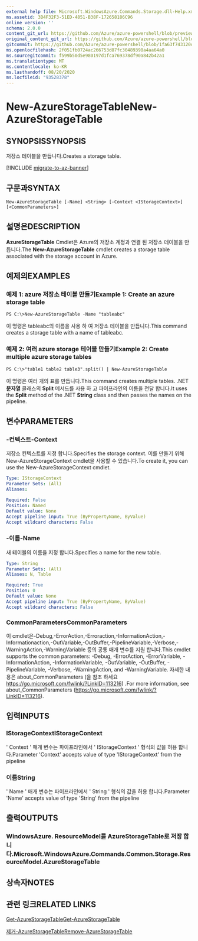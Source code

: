 ```yaml
---
external help file: Microsoft.WindowsAzure.Commands.Storage.dll-Help.xml
ms.assetid: 3B4F32F3-51ED-4851-B38F-172658186C96
online version: ''
schema: 2.0.0
content_git_url: https://github.com/Azure/azure-powershell/blob/preview/src/Storage/Commands.Storage/help/New-AzureStorageTable.md
original_content_git_url: https://github.com/Azure/azure-powershell/blob/preview/src/Storage/Commands.Storage/help/New-AzureStorageTable.md
gitcommit: https://github.com/Azure/azure-powershell/blob/1fa63f743120d7a7cd6cbb28ee43cd0f4c654af9
ms.openlocfilehash: 2f051fb0724ac266753d87fc30489398a4aa64a0
ms.sourcegitcommit: f599b50d5e980197d1fca769378df90a842b42a1
ms.translationtype: MT
ms.contentlocale: ko-KR
ms.lasthandoff: 08/20/2020
ms.locfileid: "93528378"
---
```

# <span data-ttu-id="a7784-101">New-AzureStorageTable</span><span class="sxs-lookup"><span data-stu-id="a7784-101">New-AzureStorageTable</span></span>

## <span data-ttu-id="a7784-102">SYNOPSIS</span><span class="sxs-lookup"><span data-stu-id="a7784-102">SYNOPSIS</span></span>
<span data-ttu-id="a7784-103">저장소 테이블을 만듭니다.</span><span class="sxs-lookup"><span data-stu-id="a7784-103">Creates a storage table.</span></span>

[!INCLUDE [migrate-to-az-banner](../../includes/migrate-to-az-banner.md)]

## <span data-ttu-id="a7784-104">구문과</span><span class="sxs-lookup"><span data-stu-id="a7784-104">SYNTAX</span></span>

```
New-AzureStorageTable [-Name] <String> [-Context <IStorageContext>] [<CommonParameters>]
```

## <span data-ttu-id="a7784-105">설명은</span><span class="sxs-lookup"><span data-stu-id="a7784-105">DESCRIPTION</span></span>
<span data-ttu-id="a7784-106">**AzureStorageTable** Cmdlet은 Azure의 저장소 계정과 연결 된 저장소 테이블을 만듭니다.</span><span class="sxs-lookup"><span data-stu-id="a7784-106">The **New-AzureStorageTable** cmdlet creates a storage table associated with the storage account in Azure.</span></span>

## <span data-ttu-id="a7784-107">예제의</span><span class="sxs-lookup"><span data-stu-id="a7784-107">EXAMPLES</span></span>

### <span data-ttu-id="a7784-108">예제 1: azure 저장소 테이블 만들기</span><span class="sxs-lookup"><span data-stu-id="a7784-108">Example 1: Create an azure storage table</span></span>
```
PS C:\>New-AzureStorageTable -Name "tableabc"
```

<span data-ttu-id="a7784-109">이 명령은 tableabc의 이름을 사용 하 여 저장소 테이블을 만듭니다.</span><span class="sxs-lookup"><span data-stu-id="a7784-109">This command creates a storage table with a name of tableabc.</span></span>

### <span data-ttu-id="a7784-110">예제 2: 여러 azure storage 테이블 만들기</span><span class="sxs-lookup"><span data-stu-id="a7784-110">Example 2: Create multiple azure storage tables</span></span>
```
PS C:\>"table1 table2 table3".split() | New-AzureStorageTable
```

<span data-ttu-id="a7784-111">이 명령은 여러 개의 표를 만듭니다.</span><span class="sxs-lookup"><span data-stu-id="a7784-111">This command creates multiple tables.</span></span>
<span data-ttu-id="a7784-112">.NET **문자열** 클래스의 **Split** 메서드를 사용 하 고 파이프라인의 이름을 전달 합니다.</span><span class="sxs-lookup"><span data-stu-id="a7784-112">It uses the **Split** method of the .NET **String** class and then passes the names on the pipeline.</span></span>

## <span data-ttu-id="a7784-113">변수</span><span class="sxs-lookup"><span data-stu-id="a7784-113">PARAMETERS</span></span>

### <span data-ttu-id="a7784-114">-컨텍스트</span><span class="sxs-lookup"><span data-stu-id="a7784-114">-Context</span></span>
<span data-ttu-id="a7784-115">저장소 컨텍스트를 지정 합니다.</span><span class="sxs-lookup"><span data-stu-id="a7784-115">Specifies the storage context.</span></span>
<span data-ttu-id="a7784-116">이를 만들기 위해 New-AzureStorageContext cmdlet을 사용할 수 있습니다.</span><span class="sxs-lookup"><span data-stu-id="a7784-116">To create it, you can use the New-AzureStorageContext cmdlet.</span></span>

```yaml
Type: IStorageContext
Parameter Sets: (All)
Aliases: 

Required: False
Position: Named
Default value: None
Accept pipeline input: True (ByPropertyName, ByValue)
Accept wildcard characters: False
```

### <span data-ttu-id="a7784-117">-이름</span><span class="sxs-lookup"><span data-stu-id="a7784-117">-Name</span></span>
<span data-ttu-id="a7784-118">새 테이블의 이름을 지정 합니다.</span><span class="sxs-lookup"><span data-stu-id="a7784-118">Specifies a name for the new table.</span></span>

```yaml
Type: String
Parameter Sets: (All)
Aliases: N, Table

Required: True
Position: 0
Default value: None
Accept pipeline input: True (ByPropertyName, ByValue)
Accept wildcard characters: False
```

### <span data-ttu-id="a7784-119">CommonParameters</span><span class="sxs-lookup"><span data-stu-id="a7784-119">CommonParameters</span></span>
<span data-ttu-id="a7784-120">이 cmdlet은-Debug,-ErrorAction,-Erroraction,-InformationAction,-Informationaction,-OutVariable,-OutBuffer,-PipelineVariable,-Verbose,-WarningAction,-WarningVariable 등의 공통 매개 변수를 지원 합니다.</span><span class="sxs-lookup"><span data-stu-id="a7784-120">This cmdlet supports the common parameters: -Debug, -ErrorAction, -ErrorVariable, -InformationAction, -InformationVariable, -OutVariable, -OutBuffer, -PipelineVariable, -Verbose, -WarningAction, and -WarningVariable.</span></span> <span data-ttu-id="a7784-121">자세한 내용은 about_CommonParameters (을 참조 하세요 https://go.microsoft.com/fwlink/?LinkID=113216) .</span><span class="sxs-lookup"><span data-stu-id="a7784-121">For more information, see about_CommonParameters (https://go.microsoft.com/fwlink/?LinkID=113216).</span></span>

## <span data-ttu-id="a7784-122">입력</span><span class="sxs-lookup"><span data-stu-id="a7784-122">INPUTS</span></span>

### <span data-ttu-id="a7784-123">IStorageContext</span><span class="sxs-lookup"><span data-stu-id="a7784-123">IStorageContext</span></span>

<span data-ttu-id="a7784-124">' Context ' 매개 변수는 파이프라인에서 ' IStorageContext ' 형식의 값을 허용 합니다.</span><span class="sxs-lookup"><span data-stu-id="a7784-124">Parameter 'Context' accepts value of type 'IStorageContext' from the pipeline</span></span>

### <span data-ttu-id="a7784-125">이름</span><span class="sxs-lookup"><span data-stu-id="a7784-125">String</span></span>

<span data-ttu-id="a7784-126">' Name ' 매개 변수는 파이프라인에서 ' String ' 형식의 값을 허용 합니다.</span><span class="sxs-lookup"><span data-stu-id="a7784-126">Parameter 'Name' accepts value of type 'String' from the pipeline</span></span>

## <span data-ttu-id="a7784-127">출력</span><span class="sxs-lookup"><span data-stu-id="a7784-127">OUTPUTS</span></span>

### <span data-ttu-id="a7784-128">WindowsAzure. ResourceModel를 AzureStorageTable로 저장 합니다.</span><span class="sxs-lookup"><span data-stu-id="a7784-128">Microsoft.WindowsAzure.Commands.Common.Storage.ResourceModel.AzureStorageTable</span></span>

## <span data-ttu-id="a7784-129">상속자</span><span class="sxs-lookup"><span data-stu-id="a7784-129">NOTES</span></span>

## <span data-ttu-id="a7784-130">관련 링크</span><span class="sxs-lookup"><span data-stu-id="a7784-130">RELATED LINKS</span></span>

[<span data-ttu-id="a7784-131">Get-AzureStorageTable</span><span class="sxs-lookup"><span data-stu-id="a7784-131">Get-AzureStorageTable</span></span>](./Get-AzureStorageTable.md)

[<span data-ttu-id="a7784-132">제거-AzureStorageTable</span><span class="sxs-lookup"><span data-stu-id="a7784-132">Remove-AzureStorageTable</span></span>](./Remove-AzureStorageTable.md)


